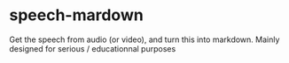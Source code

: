 # speech-mardown
Get the speech from audio (or video), and turn this into markdown. Mainly designed for serious / educationnal purposes 
